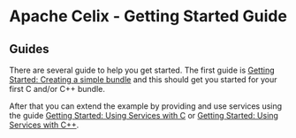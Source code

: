 # Apache Celix - Getting Started Guide

## Guides
There are several guide to help you get started. The first guide is [Getting Started: Creating a simple bundle](creating_a_simple_bundle.md) 
and this should get you started for your first C and/or C++ bundle.

After that you can extend the example by providing and use services using the 
guide [Getting Started: Using Services with C](using_services_with_c.md) or [Getting Started: Using Services with C++](using_services_with_cxx.md). 

